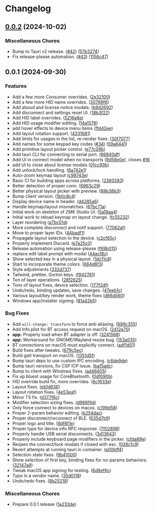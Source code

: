 # Changelog

## [0.0.2](https://github.com/zmkfirmware/zmk-studio/compare/v0.0.1...v0.0.2) (2024-10-02)


### Miscellaneous Chores

* Bump to Tauri v2 release. ([#42](https://github.com/zmkfirmware/zmk-studio/issues/42)) ([57b3274](https://github.com/zmkfirmware/zmk-studio/commit/57b3274688161a3599f96fba5db1cd671620cf0c))
* Fix release-please automation. ([#43](https://github.com/zmkfirmware/zmk-studio/issues/43)) ([1156c47](https://github.com/zmkfirmware/zmk-studio/commit/1156c47fe3c761e2240128b77f5a72d8dfe17efe))

## 0.0.1 (2024-09-30)


### Features

* Add a few more Consumer overrides. ([2e32100](https://github.com/zmkfirmware/zmk-studio/commit/2e321002843a90d614b7f3b802a44b8cd3a229f5))
* Add a few more HID name overrides. ([30789f6](https://github.com/zmkfirmware/zmk-studio/commit/30789f603b83d8431272c0dac14ceadb1f0105fc))
* Add aboud and license notice modals. ([b9d2692](https://github.com/zmkfirmware/zmk-studio/commit/b9d2692f434740ced2eb40158a2793ec830b6fa7))
* Add disconnect and settings reset UI. ([18b3f22](https://github.com/zmkfirmware/zmk-studio/commit/18b3f22a0bc09223b9bce777da24303b7e276780))
* Add HID label overrides. ([5216e8e](https://github.com/zmkfirmware/zmk-studio/commit/5216e8e9a4557a42e31d499a0453a2462634247d))
* Add HID usage modifier editing. ([14a1578](https://github.com/zmkfirmware/zmk-studio/commit/14a157851569b5940033c8c9031941119d6cdd0b))
* add hover effects to device menu items ([ffd42ee](https://github.com/zmkfirmware/zmk-studio/commit/ffd42eea2eac3ccf5fea92619d236d2932250cb0))
* Add layout rotation support. ([4331681](https://github.com/zmkfirmware/zmk-studio/commit/4331681489e23dd7b7a7cb616876536bb5d2962f))
* Add limits for usages in the list, re-render fixes. ([30f7077](https://github.com/zmkfirmware/zmk-studio/commit/30f707731fe593e6159d15ba1b1316fdf02aa6ea))
* Add names for some keypad key codes ([#34](https://github.com/zmkfirmware/zmk-studio/issues/34)) ([59a6441](https://github.com/zmkfirmware/zmk-studio/commit/59a6441f83ce7857530d62bc666b2652d7706582))
* Add primitive layout picker control. ([e77c09b](https://github.com/zmkfirmware/zmk-studio/commit/e77c09bee86f3baa50f8c8bbfe6c9a1d0628c4b5))
* Add tauri CLI for connecting to serial port. ([86840df](https://github.com/zmkfirmware/zmk-studio/commit/86840dfabb4c743c36a70a4b88f48dbcce9adc92))
* Add UI in connect model when no transports ([9d58e0e](https://github.com/zmkfirmware/zmk-studio/commit/9d58e0e21cbfe0b0781b3b20386bfba1b5b2f068)), closes [#16](https://github.com/zmkfirmware/zmk-studio/issues/16)
* add UI to close about license modals ([01cc93b](https://github.com/zmkfirmware/zmk-studio/commit/01cc93bf630acb71dbb76795da26948ffdb35ed6))
* Add unlock/lock handling. ([6a742e1](https://github.com/zmkfirmware/zmk-studio/commit/6a742e1169c9640619827f097ffb4c76851dea6c))
* Auto-zoom keymap layout ([c98743e](https://github.com/zmkfirmware/zmk-studio/commit/c98743e6a742a568cacf7f908e381956c4299071))
* Basic CI for building apps across platforms. ([2360283](https://github.com/zmkfirmware/zmk-studio/commit/236028364cfc17a75060647cd97f1366285e3214))
* Better detection of proper conn. ([6963c29](https://github.com/zmkfirmware/zmk-studio/commit/6963c299dfbe02fb625b2176ae75bc17adb3127a))
* Better physical layout picker with preview. ([89b38b3](https://github.com/zmkfirmware/zmk-studio/commit/89b38b3ad7e35e7ebddfa962f429e6ba38ff217a))
* Bump client version. ([1b0c8c4](https://github.com/zmkfirmware/zmk-studio/commit/1b0c8c4b9aec2dfbbf4c47e5005c463ac9d8021d))
* Display device name in header. ([d4285a6](https://github.com/zmkfirmware/zmk-studio/commit/d4285a65608e2c283a64133d9d04e3c0e2f3bd22))
* Handle keymap/layout mismatches. ([67bc71a](https://github.com/zmkfirmware/zmk-studio/commit/67bc71abde19679c35297892cce3fe54905cfe77))
* Initial work on skeleton of ZMK Studio UI. ([5a19aa4](https://github.com/zmkfirmware/zmk-studio/commit/5a19aa4a098b76b99954e771120715fc3f50b97c))
* Initial work to reload keymap on layout change. ([fc55232](https://github.com/zmkfirmware/zmk-studio/commit/fc5523214fb99d1dfbef973604361840c590a3f5))
* Layer reordering ([a7bc01d](https://github.com/zmkfirmware/zmk-studio/commit/a7bc01d3ab5321174aafa86c6143f24bb18eaac6))
* More complete disconnect and notif support. ([77062af](https://github.com/zmkfirmware/zmk-studio/commit/77062af5ede8e4e2c28b9e64f5d8206f6f5c1242))
* Move to proper layer IDs. ([44badf1](https://github.com/zmkfirmware/zmk-studio/commit/44badf16fc2eba70b6931919f7f427d781b8fc88))
* Propagate layout selection to the device. ([c2cf65c](https://github.com/zmkfirmware/zmk-studio/commit/c2cf65c35bc3ab36cc57bcddc5842a33f40886eb))
* Properly implement Discard. ([e7a25c0](https://github.com/zmkfirmware/zmk-studio/commit/e7a25c02356d141f988bc9c04d09757c611916c1))
* Release automation using release-please ([f69b015](https://github.com/zmkfirmware/zmk-studio/commit/f69b0151edbc56c95fd0d2e2287e2d8942b2fe79))
* replace edit label prompt with modal ([44acf8c](https://github.com/zmkfirmware/zmk-studio/commit/44acf8c1f5bb8aac8911811fa13cd033be606ba0))
* Show selected key in a physical layout. ([1dc11c8](https://github.com/zmkfirmware/zmk-studio/commit/1dc11c8fb34c8c6fecb8070ed78aea502b078e16))
* Start to incorporate theme colors. ([664d6f3](https://github.com/zmkfirmware/zmk-studio/commit/664d6f3b360e0169cb496871f7e9f87b107a8631))
* Style adjustments ([332d737](https://github.com/zmkfirmware/zmk-studio/commit/332d7374550039a7c6b527ddd10b475f98000d9b))
* Tailwind, prettier, Gorton keys. ([f942781](https://github.com/zmkfirmware/zmk-studio/commit/f942781394954dfad22768929637ac86f36cdcac))
* Ton of layer operations. ([28f2625](https://github.com/zmkfirmware/zmk-studio/commit/28f262557fe457a6eb7d01c1733fb97171a73f27))
* Tons of layout fixes, device selection. ([177f2df](https://github.com/zmkfirmware/zmk-studio/commit/177f2dfe38982c9acba8f08a2737963f460ac1f5))
* Undo/redo, binding updates, save changes. ([47eeb1c](https://github.com/zmkfirmware/zmk-studio/commit/47eeb1caba476868420ca3e0cbf94558e1865a8e))
* Various layout/key render work, theme fixes ([d66d560](https://github.com/zmkfirmware/zmk-studio/commit/d66d560a6c3de41d25502e8f601e63b20cbab38f))
* Windows app/installer signing. ([81a42b5](https://github.com/zmkfirmware/zmk-studio/commit/81a42b5bb91471dfd6a83f5c80cce697097204e2))


### Bug Fixes

* Add `will-change: transform` to force anti-aliasing. ([899c355](https://github.com/zmkfirmware/zmk-studio/commit/899c3556b8ca5c87434912afbd19d109cd26ac7d))
* Add Info.plist for BT access request on macOS. ([2412e70](https://github.com/zmkfirmware/zmk-studio/commit/2412e70ee14f8beeadc3cfe794f913701f0c7be6))
* **app:** Properly load when BT adapter is off. ([3241568](https://github.com/zmkfirmware/zmk-studio/commit/324156873ae69850c319ccedda613635fcc8c342))
* **app:** Workaround for GNOME/Wayland resize bug. ([153a035](https://github.com/zmkfirmware/zmk-studio/commit/153a0355a0a09e0303ed66f845deae7c94801304))
* BT connections on macOS must explicitly connect. ([adf1d01](https://github.com/zmkfirmware/zmk-studio/commit/adf1d01bffaa265215a8c328f8af084431fef58c))
* Build fixes after tweaks. ([679c5ec](https://github.com/zmkfirmware/zmk-studio/commit/679c5ec3c99a2dd203ca2da61245683b8d3a2e38))
* Build gatt transport on macOS. ([1351d5f](https://github.com/zmkfirmware/zmk-studio/commit/1351d5fa34b941e51ef7e132be0e47449a103d4b))
* Bump tauri deps to use custom IPC encoding. ([c6de9de](https://github.com/zmkfirmware/zmk-studio/commit/c6de9de6b0bf4e585f06ccaf39e56e5156e53db8))
* Bump tauri versions, fix CSP ICP issue. ([ba15adc](https://github.com/zmkfirmware/zmk-studio/commit/ba15adc034efe970f2cc263e8f1bf0b8e2987103))
* Bump to client with Windows fixes. ([ad48405](https://github.com/zmkfirmware/zmk-studio/commit/ad48405ce7f83f5ccbc02d29e6535ebd2da5f698))
* Fix up bluest usage for CoreBluetooth. ([0df090b](https://github.com/zmkfirmware/zmk-studio/commit/0df090b34610b2aeaf03f350b1ac5845b8143e72))
* HID override build fix, more overrides. ([8c1633e](https://github.com/zmkfirmware/zmk-studio/commit/8c1633e3bbf68ca647bd76ea45f509343ac9b233))
* Layout fixes. ([eb1d836](https://github.com/zmkfirmware/zmk-studio/commit/eb1d836499e197f0c7e41d431db5922497ec75c9))
* Layout rotation fixes. ([4e53eaf](https://github.com/zmkfirmware/zmk-studio/commit/4e53eaf452e98526f985120c44c68187528c84bc))
* Minor TS fix. ([d377f6c](https://github.com/zmkfirmware/zmk-studio/commit/d377f6c5f5ac6c8fd3c91d613900a56297bea257))
* Modifier selection sizing fixes. ([d966f9d](https://github.com/zmkfirmware/zmk-studio/commit/d966f9d4b90d3686dd38d618a0f1584810468edf))
* Only force connect to devices on macos. ([c199d58](https://github.com/zmkfirmware/zmk-studio/commit/c199d583b77ceef0c4179191881042a370b3a30c))
* Proper 2-param behavior editing. ([b254dac](https://github.com/zmkfirmware/zmk-studio/commit/b254dac0168c763b21d6c002f1eac3c01c9f69fd))
* Proper disconnect/reconnect of BLE. ([635d7b9](https://github.com/zmkfirmware/zmk-studio/commit/635d7b9b195a1cae039022360ec8e7e0b334b3d2))
* Proper logo and title. ([8df6f1e](https://github.com/zmkfirmware/zmk-studio/commit/8df6f1e1791e867e41672bb3b42ef1ad81fe75c4))
* Proper type for device info RPC response. ([7f02898](https://github.com/zmkfirmware/zmk-studio/commit/7f0289829f3a64854d7a44680dc1a8e1ae2c5f92))
* Properly handle USB serial disconnects. ([3d13643](https://github.com/zmkfirmware/zmk-studio/commit/3d13643971ddf218412e7d51591891141156811d))
* Properly include keyboard page modifiers in the picker. ([cfda89e](https://github.com/zmkfirmware/zmk-studio/commit/cfda89e2ced2030dc7d0f72a8d9b3d041f4da697))
* Reopen the connect/lock modals if closed with esc. ([028c1c9](https://github.com/zmkfirmware/zmk-studio/commit/028c1c96f1627238e0d26421184d06c8d4e3ba53))
* Revert attempts at running tauri in container. ([e00bff4](https://github.com/zmkfirmware/zmk-studio/commit/e00bff4311f377b1dfce83d33dbf249a419eaf68))
* Selection state fixes. ([9b41000](https://github.com/zmkfirmware/zmk-studio/commit/9b41000b5e9e559b83d04fd54a3e00dab964ac45))
* Show selection of first key, binding fixes for no-params behaviors. ([32147a9](https://github.com/zmkfirmware/zmk-studio/commit/32147a90e1f2a748fadac0a3f9e22210015a3e06))
* Tweak macOS app signing for testing. ([6d8ef6c](https://github.com/zmkfirmware/zmk-studio/commit/6d8ef6cb69dab87cf8132547a767b3125bd54b24))
* Typo in a vendor name. ([35d0118](https://github.com/zmkfirmware/zmk-studio/commit/35d0118238930b94a8771108b93d008dac91de8e))
* Undo/redo fixes. ([8b25218](https://github.com/zmkfirmware/zmk-studio/commit/8b252185384b41df2d38823e546c891e80227cf7))


### Miscellaneous Chores

* Prepare 0.0.1 release ([1a233de](https://github.com/zmkfirmware/zmk-studio/commit/1a233de12cbe6be3be4e9a3ef766a0b1d9aa3ce1))
